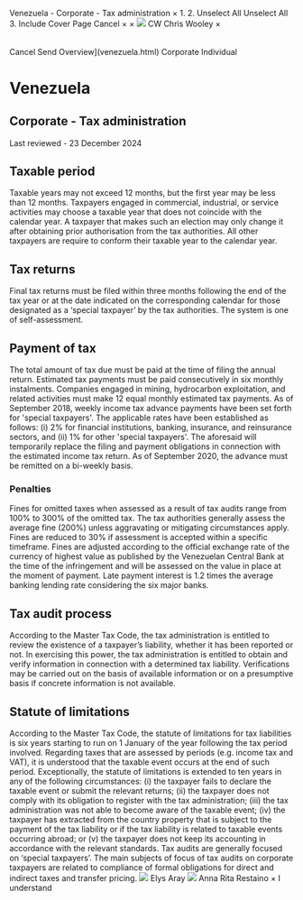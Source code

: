Venezuela - Corporate - Tax administration
×
1.
2.
Unselect All
Unselect All
3.
Include Cover Page
Cancel
×
×
![](-/media/world-wide-tax-summaries/attachments/global---chris-wooley.ashx%3Frev=ac5e5f3223b34096b1afc2a6009c7320&revision=ac5e5f32-23b3-4096-b1af-c2a6009c7320&hash=859B7ADC84DC2CBEC9760E9E6EE7DE6D0A8BFCDF)
CW
Chris Wooley
×
######
Cancel
Send
Overview](venezuela.html)
Corporate
Individual
# Venezuela
## Corporate - Tax administration
Last reviewed - 23 December 2024
## Taxable period
Taxable years may not exceed 12 months, but the first year may be less than 12 months. Taxpayers engaged in commercial, industrial, or service activities may choose a taxable year that does not coincide with the calendar year. A taxpayer that makes such an election may only change it after obtaining prior authorisation from the tax authorities. All other taxpayers are require to conform their taxable year to the calendar year.
## Tax returns
Final tax returns must be filed within three months following the end of the tax year or at the date indicated on the corresponding calendar for those designated as a ‘special taxpayer’ by the tax authorities. The system is one of self-assessment.
## Payment of tax
The total amount of tax due must be paid at the time of filing the annual return. Estimated tax payments must be paid consecutively in six monthly instalments. Companies engaged in mining, hydrocarbon exploitation, and related activities must make 12 equal monthly estimated tax payments.
As of September 2018, weekly income tax advance payments have been set forth for 'special taxpayers'. The applicable rates have been established as follows: (i) 2% for financial institutions, banking, insurance, and reinsurance sectors, and (ii) 1% for other 'special taxpayers'. The aforesaid will temporarily replace the filing and payment obligations in connection with the estimated income tax return. As of September 2020, the advance must be remitted on a bi-weekly basis.
### Penalties
Fines for omitted taxes when assessed as a result of tax audits range from 100% to 300% of the omitted tax. The tax authorities generally assess the average fine (200%) unless aggravating or mitigating circumstances apply.
Fines are reduced to 30% if assessment is accepted within a specific timeframe.
Fines are adjusted according to the official exchange rate of the currency of highest value as published by the Venezuelan Central Bank at the time of the infringement and will be assessed on the value in place at the moment of payment.
Late payment interest is 1.2 times the average banking lending rate considering the six major banks.
## Tax audit process
According to the Master Tax Code, the tax administration is entitled to review the existence of a taxpayer’s liability, whether it has been reported or not. In exercising this power, the tax administration is entitled to obtain and verify information in connection with a determined tax liability. Verifications may be carried out on the basis of available information or on a presumptive basis if concrete information is not available.
## Statute of limitations
According to the Master Tax Code, the statute of limitations for tax liabilities is six years starting to run on 1 January of the year following the tax period involved. Regarding taxes that are assessed by periods (e.g. income tax and VAT), it is understood that the taxable event occurs at the end of such period. Exceptionally, the statute of limitations is extended to ten years in any of the following circumstances: (i) the taxpayer fails to declare the taxable event or submit the relevant returns; (ii) the taxpayer does not comply with its obligation to register with the tax administration; (iii) the tax administration was not able to become aware of the taxable event; (iv) the taxpayer has extracted from the country property that is subject to the payment of the tax liability or if the tax liability is related to taxable events occurring abroad; or (v) the taxpayer does not keep its accounting in accordance with the relevant standards.
Tax audits are generally focused on ‘special taxpayers’. The main subjects of focus of tax audits on corporate taxpayers are related to compliance of formal obligations for direct and indirect taxes and transfer pricing.
![](-/media/world-wide-tax-summaries/attachments/venezuela---elys-aray.ashx%3Frev=715eb4485948435698ca4d50f1b391f2&revision=715eb448-5948-4356-98ca-4d50f1b391f2&hash=90BF48E28EEB68EC453BF8B5BD5118F60627DBEF)
Elys Aray
![](-/media/world-wide-tax-summaries/attachments/venezuela---anna-restaino.ashx%3Frev=8bf969c6e8184fe99094e1b2b4eccd8c&revision=8bf969c6-e818-4fe9-9094-e1b2b4eccd8c&hash=6610E1ED0FDEFDAA8640CA12BE5F11BE9B57DE4C)
Anna Rita Restaino
×
I understand